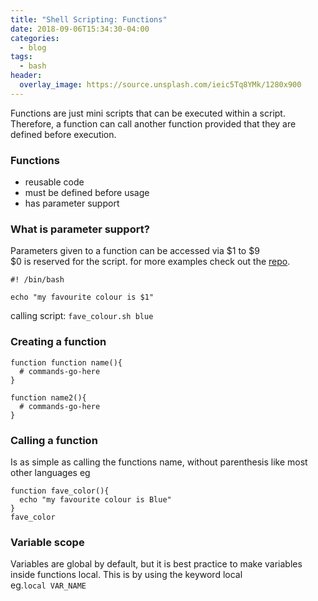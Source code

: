 ```yaml
---
title: "Shell Scripting: Functions"
date: 2018-09-06T15:34:30-04:00
categories:
  - blog
tags:
  - bash
header:
  overlay_image: https://source.unsplash.com/ieic5Tq8YMk/1280x900
---
```


Functions are just mini scripts that can be executed within a script. Therefore, a function can call another function provided that they are defined before execution.

### Functions
- reusable code
- must be defined before usage
- has parameter support

### What is parameter support?
Parameters given to a function can be accessed via $1 to $9 <br>
$0 is reserved for the script. for more examples check out the [repo](htttp://www.github.com/wahe3bru/shell_scripting).

```
#! /bin/bash

echo "my favourite colour is $1"
```
calling script: `fave_colour.sh blue`

### Creating a function
```
function function name(){
  # commands-go-here
}
```
```
function name2(){
  # commands-go-here
}
```

### Calling a function
Is as simple as calling the functions name, without parenthesis like most other languages eg

```
function fave_color(){
  echo "my favourite colour is Blue"
}
fave_color
```
### Variable scope
Variables are global by default, but it is best practice to make variables inside functions local. This is by using the keyword local<br> eg.`local VAR_NAME`

